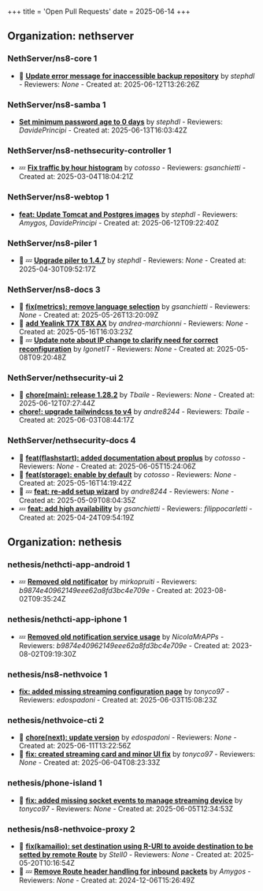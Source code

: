 +++
title = 'Open Pull Requests'
date = 2025-06-14
+++

## Organization: nethserver

### NethServer/ns8-core 1 

- :eyes:  **[Update error message for inaccessible backup repository](https://github.com/NethServer/ns8-core/pull/903)** by *stephdl* - Reviewers: *None* - Created at: 2025-06-12T13:26:26Z

### NethServer/ns8-samba 1 

-   **[Set minimum password age to 0 days](https://github.com/NethServer/ns8-samba/pull/107)** by *stephdl* - Reviewers: *DavidePrincipi* - Created at: 2025-06-13T16:03:42Z

### NethServer/ns8-nethsecurity-controller 1 

-  :zzz: **[Fix traffic by hour histogram](https://github.com/NethServer/ns8-nethsecurity-controller/pull/78)** by *cotosso* - Reviewers: *gsanchietti* - Created at: 2025-03-04T18:04:21Z

### NethServer/ns8-webtop 1 

-   **[feat: Update Tomcat and Postgres images](https://github.com/NethServer/ns8-webtop/pull/134)** by *stephdl* - Reviewers: *Amygos, DavidePrincipi* - Created at: 2025-06-12T09:22:40Z

### NethServer/ns8-piler 1 

- :eyes: :zzz: **[Upgrade piler to 1.4.7](https://github.com/NethServer/ns8-piler/pull/32)** by *stephdl* - Reviewers: *None* - Created at: 2025-04-30T09:52:17Z

### NethServer/ns8-docs 3 

- :eyes:  **[fix(metrics): remove language selection](https://github.com/NethServer/ns8-docs/pull/167)** by *gsanchietti* - Reviewers: *None* - Created at: 2025-05-26T13:20:09Z
- :eyes:  **[add Yealink T7X T8X AX](https://github.com/NethServer/ns8-docs/pull/165)** by *andrea-marchionni* - Reviewers: *None* - Created at: 2025-05-16T16:03:23Z
- :eyes: :zzz: **[Update note about IP change to clarify need for correct reconfiguration](https://github.com/NethServer/ns8-docs/pull/164)** by *IgonetIT* - Reviewers: *None* - Created at: 2025-05-08T09:20:48Z

### NethServer/nethsecurity-ui 2 

- :eyes:  **[chore(main): release 1.28.2](https://github.com/NethServer/nethsecurity-ui/pull/586)** by *Tbaile* - Reviewers: *None* - Created at: 2025-06-12T07:27:44Z
-   **[chore!: upgrade tailwindcss to v4](https://github.com/NethServer/nethsecurity-ui/pull/570)** by *andre8244* - Reviewers: *Tbaile* - Created at: 2025-06-03T08:44:17Z

### NethServer/nethsecurity-docs 4 

- :eyes:  **[feat(flashstart): added documentation about proplus](https://github.com/NethServer/nethsecurity-docs/pull/174)** by *cotosso* - Reviewers: *None* - Created at: 2025-06-05T15:24:06Z
- :eyes:  **[feat(storage): enable by default](https://github.com/NethServer/nethsecurity-docs/pull/167)** by *cotosso* - Reviewers: *None* - Created at: 2025-05-16T14:19:42Z
- :eyes: :zzz: **[feat: re-add setup wizard](https://github.com/NethServer/nethsecurity-docs/pull/166)** by *andre8244* - Reviewers: *None* - Created at: 2025-05-09T08:04:35Z
-  :zzz: **[feat: add high availability](https://github.com/NethServer/nethsecurity-docs/pull/163)** by *gsanchietti* - Reviewers: *filippocarletti* - Created at: 2025-04-24T09:54:19Z

## Organization: nethesis

### nethesis/nethcti-app-android 1 

-  :zzz: **[Removed old notificator](https://github.com/nethesis/nethcti-app-android/pull/30)** by *mirkopruiti* - Reviewers: *b9874e40962149eee62a8fd3bc4e709e* - Created at: 2023-08-02T09:35:24Z

### nethesis/nethcti-app-iphone 1 

-  :zzz: **[Removed old notification service usage](https://github.com/nethesis/nethcti-app-iphone/pull/37)** by *NicolaMrAPPs* - Reviewers: *b9874e40962149eee62a8fd3bc4e709e* - Created at: 2023-08-02T09:19:30Z

### nethesis/ns8-nethvoice 1 

-   **[fix: added missing streaming configuration page](https://github.com/nethesis/ns8-nethvoice/pull/462)** by *tonyco97* - Reviewers: *edospadoni* - Created at: 2025-06-03T15:08:23Z

### nethesis/nethvoice-cti 2 

- :eyes:  **[chore(next): update version](https://github.com/nethesis/nethvoice-cti/pull/309)** by *edospadoni* - Reviewers: *None* - Created at: 2025-06-11T13:22:56Z
- :eyes:  **[fix: created streaming card and minor UI fix](https://github.com/nethesis/nethvoice-cti/pull/307)** by *tonyco97* - Reviewers: *None* - Created at: 2025-06-04T08:23:33Z

### nethesis/phone-island 1 

- :eyes:  **[fix: added missing socket events to manage streaming device](https://github.com/nethesis/phone-island/pull/99)** by *tonyco97* - Reviewers: *None* - Created at: 2025-06-05T12:34:53Z

### nethesis/ns8-nethvoice-proxy 2 

- :eyes:  **[fix(kamailio): set destination using R-URI to avoide destination to be setted by remote Route](https://github.com/nethesis/ns8-nethvoice-proxy/pull/64)** by *Stell0* - Reviewers: *None* - Created at: 2025-05-20T10:16:54Z
- :eyes: :zzz: **[Remove Route header handling for inbound packets](https://github.com/nethesis/ns8-nethvoice-proxy/pull/49)** by *Amygos* - Reviewers: *None* - Created at: 2024-12-06T15:26:49Z


